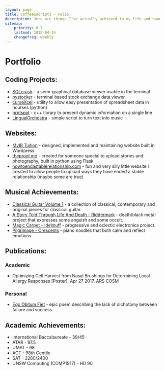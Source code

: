 ```yaml
---
layout: page
title: coffee&scripts - Folio
description: Here are things I've actually achieved in my life and have proof for it.
sitemap:
    priority: 0.7
    lastmod: 2018-04-14
    changefreq: weekly
---
```

# Portfolio

## Coding Projects:

* [SQLcrush](https://github.com/coffeeandscripts/sqlcrush) - a semi-graphical database viewer usable in the terminal
* [pystocker](https://github.com/coffeeandscripts/pystocker) - terminal based stock exchange data viewer
* [curseXcel](https://github.com/coffeeandscripts/curseXcel) - utility to allow easy presentation of spreadsheet data in ncurses (python)
* [prntspot](https://github.com/coffeeandscripts/prntspot) - c++ library to present dynamic information on a single line
* [LingualOrchestra](https://github.com/coffeeandscripts/LingualOrchestra) - simple script to turn text into music

## Websites:

* [MyIB Tuition](http://www.myibtuition.com.au/) - designed, implemented and maintaining website built in Wordpress
* [theproof.me](http://www.theproof.me) - created for someone special to upload stories and photography, built in python using Flask
* [howtoendastablerelationship.com](http://www.howtoendastablerelationship.com) - fun and very silly little website I created to allow people to upload ways they have ended a stable relationship (maybe some are true)

## Musical Achievements:

* [Classical Guitar Volume 1](https://erinsaricilar.bandcamp.com/) - a collection of classical, contemporary and original pieces for classical guitar.
* [A Story Told Through Life And Death - Riddermark](https://riddermark.bandcamp.com/) - death/black metal project that expresses some anguish and some occult.
* [Magic Carpet - Idelmuff](https://idelmuff.bandcamp.com/) - progressive and eclectic electronica project.
* [Pilgrimage - Crescents](https://crescentsmusic.bandcamp.com/) - piano noodles that both calm and reflect emotions.

## Publications:
### Academic
* Optimizing Cell Harvest from Nasal Brushings for Determining Local Allergy Responses [Poster], Apr 27 2017, ARS COSM

### Personal
* [Ego Obitum Fiet](https://www.amazon.com/Ego-Obitum-Fiet-C-Squire/dp/1388778351/) - epic poem describing the lack of dichotomy between failure and success.

## Academic Achievements:

* International Baccalaureate - 39/45
* ATAR - 97.5
* UMAT - 98
* ACT - 98th Centile
* SAT - 2280/2400
* UNSW Computing (COMP1917) - HD 90
